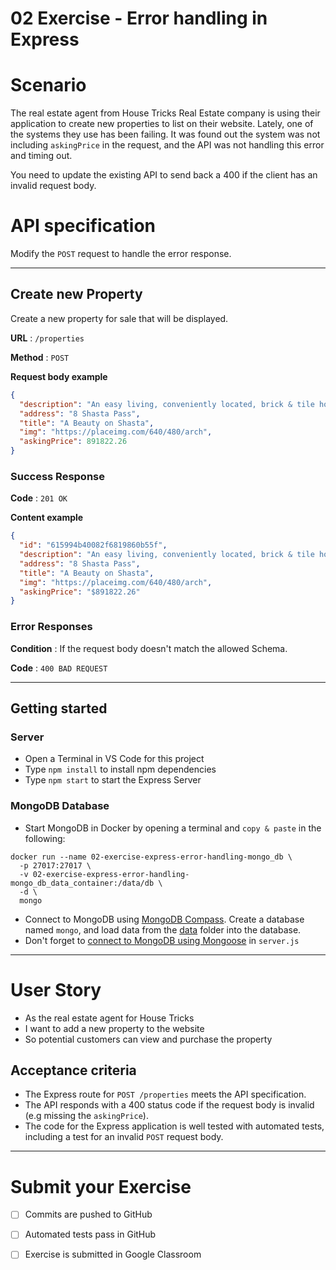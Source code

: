 # 02 Exercise - Error handling in Express

# Scenario

The real estate agent from House Tricks Real Estate company is using their application to create new properties to list on their website. Lately, one of the systems they use has been failing. It was found out the system was not including `askingPrice` in the request, and the API was not handling this error and timing out. 

You need to update the existing API to send back a 400 if the client has an invalid request body.

# API specification

Modify the `POST` request to handle the error response.

---

## Create new Property

Create a new property for sale that will be displayed.

**URL** : `/properties`

**Method** : `POST`

**Request body example**

```json
{
  "description": "An easy living, conveniently located, brick & tile home on a highly desirable street and surrounded by quality homes.",
  "address": "8 Shasta Pass",
  "title": "A Beauty on Shasta",
  "img": "https://placeimg.com/640/480/arch",
  "askingPrice": 891822.26
}
```

### Success Response

**Code** : `201 OK`

**Content example**

```json
{
  "id": "615994b40082f6819860b55f",
  "description": "An easy living, conveniently located, brick & tile home on a highly desirable street and surrounded by quality homes.",
  "address": "8 Shasta Pass",
  "title": "A Beauty on Shasta",
  "img": "https://placeimg.com/640/480/arch",
  "askingPrice": "$891822.26"
}
```

### Error Responses

**Condition** : If the request body doesn't match the allowed Schema.

**Code** : `400 BAD REQUEST`

---

## Getting started

### Server

- Open a Terminal in VS Code for this project
- Type `npm install` to install npm dependencies
- Type `npm start` to start the Express Server

### MongoDB Database

- Start MongoDB in Docker by opening a terminal and `copy & paste` in the following: 
```shell
docker run --name 02-exercise-express-error-handling-mongo_db \
  -p 27017:27017 \
  -v 02-exercise-express-error-handling-mongo_db_data_container:/data/db \
  -d \
  mongo
```
- Connect to MongoDB using  [MongoDB Compass](https://www.mongodb.com/products/compass). Create a database named `mongo`, and load data from the [data](./data) folder into the database.
- Don't forget to [connect to MongoDB using Mongoose](https://mongoosejs.com/docs/connections.html) in `server.js`

---

# User Story

- As the real estate agent for House Tricks
- I want to add a new property to the website
- So potential customers can view and purchase the property

## Acceptance criteria

- The Express route for `POST /properties` meets the API specification.
- The API responds with a 400 status code if the request body is invalid (e.g missing the `askingPrice`).
- The code for the Express application is well tested with automated tests, including a test for an invalid `POST` request body.

---

# Submit your Exercise

- [ ] Commits are pushed to GitHub
- [ ] Automated tests pass in GitHub
- [ ] Exercise is submitted in Google Classroom

